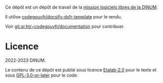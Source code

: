 Ce dépôt est un dépôt de travail de la [mission logiciels libres de la DINUM](https://code.gouv.fr).

Il utilise [codegouvfr/docsify-dsfr-template](https://github.com/codegouvfr/docsify-dsfr-template) pour le rendu.

Voir [git.sr.ht/~codegouvfr/documentation](https://git.sr.ht/~codegouvfr/documentation) pour contribuer.

# Licence

2022-2023 DINUM.

Le contenu de ce dépôt est publié sous licence [Etalab-2.0](LICENSES/Etalab-2.0.md) pour le texte et sous [GPL-3.0-or-later](LICENSES/GPL-3.0-or-later.txt) pour le code.
